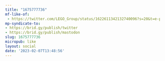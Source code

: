```yaml
---
title: "1675777736"
mf-like-of:
 - https://twitter.com/LEGO_Group/status/1622611342132740096?s=20&t=e-p66Qgq98FRNHVpLVL_-A
mp-syndicate-to:
- https://brid.gy/publish/twitter
- https://brid.gy/publish/mastodon
slug: 1675777736
micropub: like
layout: social
date: '2023-02-07T13:48:56'
---
```

